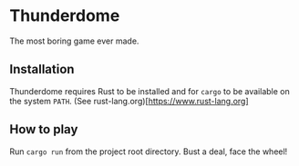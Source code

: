 # Thunderdome
The most boring game ever made.

## Installation
Thunderdome requires Rust to be installed and for `cargo` to be available on the system `PATH`. (See rust-lang.org)[https://www.rust-lang.org]

## How to play
Run `cargo run` from the project root directory. Bust a deal, face the wheel!
